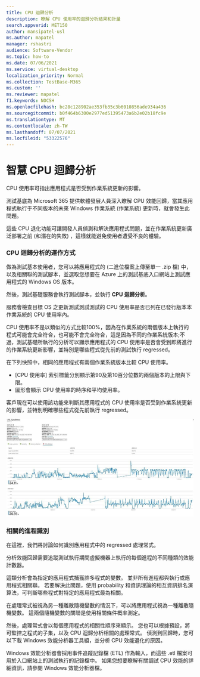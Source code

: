 ```yaml
---
title: CPU 迴歸分析
description: 瞭解 CPU 使用率的迴歸分析結果和計量
search.appverid: MET150
author: mansipatel-usl
ms.author: mapatel
manager: rshastri
audience: Software-Vendor
ms.topic: how-to
ms.date: 07/06/2021
ms.service: virtual-desktop
localization_priority: Normal
ms.collection: TestBase-M365
ms.custom: ''
ms.reviewer: mapatel
f1.keywords: NOCSH
ms.openlocfilehash: bc28c128902ae353fb35c3b6010856ade934a436
ms.sourcegitcommit: b0f464b6300e2977ed51395473a6b2e02b18fc9e
ms.translationtype: MT
ms.contentlocale: zh-TW
ms.lasthandoff: 07/07/2021
ms.locfileid: "53322576"
---
```

# <a name="intelligent-cpu-regression-analysis"></a>智慧 CPU 迴歸分析

CPU 使用率可指出應用程式是否受到作業系統更新的影響。 

測試基底為 Microsoft 365 提供軟體發展人員深入瞭解 CPU 效能回歸，當其應用程式執行于不同版本的未來 Windows 作業系統 (作業系統) 更新時，就會發生此問題。 

這些 CPU 退化功能可讓開發人員偵測和解決應用程式問題，並在作業系統更新廣泛部署之前 (和潛在的失敗) ，這樣就能避免使用者遭受不良的體驗。


### <a name="how-cpu-regression-analysis-works"></a>CPU 迴歸分析的運作方式 ###

做為測試基本使用者，您可以將應用程式的 (二進位檔案上傳至單一 .zip 檔) 中，以及相關聯的測試腳本，並選取您想要在 Azure 上的測試基底入口網站上測試應用程式的 Windows OS 版本。 

然後，測試基礎服務會執行測試腳本，並執行 **CPU 迴歸分析**。 

服務會檢查目標 OS 之更新測試測試測試的 CPU 使用率是否已列在已發行版本本作業系統的 CPU 使用率內。 

CPU 使用率不是以類似的方式比較100%，因為在作業系統的兩個版本上執行的程式可能會完全符合，也可能不會完全符合，這是因為不同的作業系統版本;不過，測試基礎所執行的分析可以顯示應用程式的 CPU 使用率是否會受到即將進行的作業系統更新影響，並特別是哪些程式從先前的測試執行 regressed。

在下列快照中，相同的應用程式有兩個作業系統版本比較 CPU 使用率。 
-   [CPU 使用率] 索引標籤分別顯示第90及第10百分位數的兩個版本的上限與下限。 
-   圖形會顯示 CPU 使用率的時序和平均使用率。 

客戶現在可以使用該功能來判斷其應用程式的 CPU 使用率是否受到作業系統更新的影響，並特別明確哪些程式從先前執行 regressed。


![CPU 迴歸分析](Media/cpu-regression-analysis.jpg)

### <a name="relevant-process-identification"></a>相關的進程識別 ###

在這裡，我們將討論如何識別應用程式中的 regressed 處理常式。 

分析效能回歸需要追蹤測試執行期間虛擬機器上執行的每個進程的不同種類的效能計數器。 

這類分析會為指定的應用程式捕獲許多程式的變數。 並非所有進程都與執行或應用程式相關聯。 若要解決此問題，使用 probability 和資訊理論的相互資訊排名演算法，可判斷哪些程式對特定的應用程式最為相關。 

在處理常式被視為另一種離散隨機變數的情況下，可以將應用程式視為一種離散隨機變數。 這兩個隨機變數的關聯是使用相關條件概率測定。 

然後，處理常式會以每個應用程式的相關性順序來顯示。 您也可以根據預設，將可監控之程式的子集，以及 CPU 迴歸分析相關的處理常式。 偵測到回歸時，您可以下載 Windows 效能分析器工具組，並分析 CPU 效能退化的原因。 

Windows 效能分析器會採用事件追蹤記錄檔 (ETL) 作為輸入，而這些 .etl 檔案可用於入口網站上的測試執行的記錄檔中。 如果您想要瞭解有關調試 CPU 效能的詳細資訊，請參閱 Windows 效能分析器檔。

